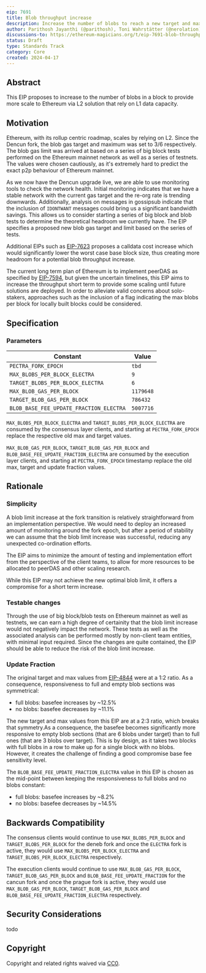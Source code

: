 ```yaml
---
eip: 7691
title: Blob throughput increase
description: Increase the number of blobs to reach a new target and max of 6 and 9 blobs per block respectively
author: Parithosh Jayanthi (@parithosh), Toni Wahrstätter (@nerolation), Sam Calder-Mason (@samcm), Andrew Davis (@savid)
discussions-to: https://ethereum-magicians.org/t/eip-7691-blob-throughput-increase/19694
status: Draft
type: Standards Track
category: Core
created: 2024-04-17
---
```


## Abstract

This EIP proposes to increase to the number of blobs in a block to provide more scale to Ethereum via L2 solution that rely on L1 data capacity.

## Motivation

Ethereum, with its rollup centric roadmap, scales by relying on L2. Since the Dencun fork, the blob gas target and maximum was set to 3/6 respectively. The blob gas limit was arrived at based on a series of big block tests performed on the Ethereum mainnet network as well as a series of testnets. The values were chosen cautiously, as it's extremely hard to predict the exact p2p behaviour of Ethereum mainnet.

As we now have the Dencun upgrade live, we are able to use monitoring tools to check the network health. Initial monitoring indicates that we have a stable network with the current gas target and the re-org rate is trending downwards. Additionally, analysis on messages in gossipsub indicate that the inclusion of `IDONTWANT` messages could bring us a significant bandwidth savings. This allows us to consider starting a series of big block and blob tests to determine the theoretical headroom we currently have. The EIP specifies a proposed new blob gas target and limit based on the series of tests.

Additional EIPs such as [EIP-7623](./eip-7623.md) proposes a calldata cost increase which would significantly lower the worst case base block size, thus creating more headroom for a potential blob throughput increase.

The current long term plan of Ethereum is to implement peerDAS as specified by [EIP-7594](./eip-7594.md), but given the uncertain timelines, this EIP aims to increase the throughput short term to provide some scaling until future solutions are deployed. In order to alleviate valid concerns about solo-stakers, approaches such as the inclusion of a flag indicating the max blobs per block for locally built blocks could be considered.


## Specification

### Parameters

| Constant                                 | Value               |
|------------------------------------------|---------------------|
| `PECTRA_FORK_EPOCH`                      | `tbd` <!-- TODO --> |
| `MAX_BLOBS_PER_BLOCK_ELECTRA`            | `9`                 |
| `TARGET_BLOBS_PER_BLOCK_ELECTRA`         | `6`                 |
| `MAX_BLOB_GAS_PER_BLOCK`                 | `1179648`           |
| `TARGET_BLOB_GAS_PER_BLOCK`              | `786432`            |
| `BLOB_BASE_FEE_UPDATE_FRACTION_ELECTRA`  | `5007716`           |

`MAX_BLOBS_PER_BLOCK_ELECTRA` and `TARGET_BLOBS_PER_BLOCK_ELECTRA` are consumed by the consensus layer clients, and starting at `PECTRA_FORK_EPOCH` replace the respective old max and target values.

`MAX_BLOB_GAS_PER_BLOCK`, `TARGET_BLOB_GAS_PER_BLOCK` and `BLOB_BASE_FEE_UPDATE_FRACTION_ELECTRA` are consumed by the execution layer clients, and starting at `PECTRA_FORK_EPOCH` timestamp replace the old max, target and update fraction values.

## Rationale

### Simplicity

A blob limit increase at the fork transition is relatively straightforward from an implementation perspective. We would need to deploy an increased amount of monitoring around the fork epoch, but after a period of stability we can assume that the blob limit increase was successful, reducing any unexpected co-ordination efforts.

The EIP aims to minimize the amount of testing and implementation effort from the perspective of the client teams, to allow for more resources to be allocated to peerDAS and other scaling research.

While this EIP may not achieve the new optimal blob limit, it offers a compromise for a short term increase.

### Testable changes

Through the use of big block/blob tests on Ethereum mainnet as well as testnets, we can earn a high degree of certainity that the blob limit increase would not negatively impact the network. These tests as well as the associated analysis can be performed mostly by non-client team entities, with minimal input required. Since the changes are quite contained, the EIP should be able to reduce the risk of the blob limit increase.

### Update Fraction

The original target and max values from [EIP-4844](./eip-4844.md) were at a 1:2 ratio. As a consequence, responsiveness to full and empty blob sections was symmetrical:

* full blobs: basefee increases by ~12.5%
* no blobs: basefee decreases by ~11.1%

The new target and max values from this EIP are at a 2:3 ratio, which breaks that symmetry.As a consequence, the basefee becomes significantly more responsive to empty blob sections (that are 6 blobs under target) than to full ones (that are 3 blobs over target). This is by design, as it takes two blocks with full blobs in a row to make up for a single block with no blobs. However, it creates the challenge of finding a good compromise base fee sensitivity level.

The `BLOB_BASE_FEE_UPDATE_FRACTION_ELECTRA` value in this EIP is chosen as the mid-point between keeping the responsiveness to full blobs and no blobs constant:

* full blobs: basefee increases by ~8.2%
* no blobs: basefee decreases by ~14.5%

## Backwards Compatibility

The consensus clients would continue to use `MAX_BLOBS_PER_BLOCK` and `TARGET_BLOBS_PER_BLOCK` for the deneb fork and once the `ELECTRA` fork is active, they would use `MAX_BLOBS_PER_BLOCK_ELECTRA` and `TARGET_BLOBS_PER_BLOCK_ELECTRA` respectively.

The execution clients would continue to use `MAX_BLOB_GAS_PER_BLOCK`, `TARGET_BLOB_GAS_PER_BLOCK` and `BLOB_BASE_FEE_UPDATE_FRACTION` for the cancun fork and once the prague fork is active, they would use `MAX_BLOB_GAS_PER_BLOCK`, `TARGET_BLOB_GAS_PER_BLOCK` and `BLOB_BASE_FEE_UPDATE_FRACTION_ELECTRA` respectively.

## Security Considerations

todo <!-- TODO -->

## Copyright

Copyright and related rights waived via [CC0](../LICENSE.md).
